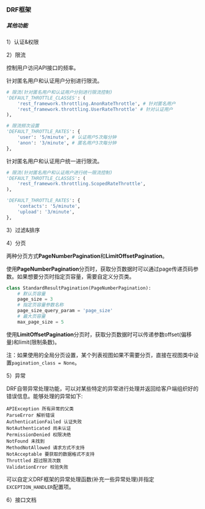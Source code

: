 ### DRF框架

##### 其他功能

1）认证&权限

2）限流

控制用户访问API接口的频率。

针对匿名用户和认证用户分别进行限流。

```python
# 限流(针对匿名用户和认证用户分别进行限流控制)
'DEFAULT_THROTTLE_CLASSES': (
    'rest_framework.throttling.AnonRateThrottle', # 针对匿名用户
    'rest_framework.throttling.UserRateThrottle' # 针对认证用户
),

# 限流频次设置
'DEFAULT_THROTTLE_RATES': {
    'user': '5/minute', # 认证用户5次每分钟
	'anon': '3/minute', # 匿名用户3次每分钟
},
```

针对匿名用户和认证用户统一进行限流。

```python
# 限流(针对匿名用户和认证用户进行统一限流控制)
'DEFAULT_THROTTLE_CLASSES': (
	'rest_framework.throttling.ScopedRateThrottle',
),

'DEFAULT_THROTTLE_RATES': {
    'contacts': '5/minute', 
    'upload': '3/minute',
},
```

3）过滤&排序

4）分页

两种分页方式**PageNumberPagination**和**LimitOffsetPagination**。

使用**PageNumberPagination**分页时，获取分页数据时可以通过page传递页码参数。如果想要分页时指定页容量，需要自定义分页类。

```python
class StandardResultPagination(PageNumberPagination):
	# 默认页容量
	page_size = 3
	# 指定页容量参数名称
	page_size_query_param = 'page_size'
	# 最大页容量
	max_page_size = 5
```

使用**LimitOffsetPagination**分页时，获取分页数据时可以传递参数offset(偏移量)和limit(限制条数)。

注：如果使用的全局分页设置，某个列表视图如果不需要分页，直接在视图类中设置`pagination_class = None`。

5）异常

DRF自带异常处理功能，可以对某些特定的异常进行处理并返回给客户端组织好的错误信息。能够处理的异常如下:

```http
APIException 所有异常的父类
ParseError 解析错误
AuthenticationFailed 认证失败
NotAuthenticated 尚未认证
PermissionDenied 权限决绝
NotFound 未找到
MethodNotAllowed 请求方式不支持
NotAcceptable 要获取的数据格式不支持
Throttled 超过限流次数
ValidationError 校验失败
```

可以自定义DRF框架的异常处理函数(补充一些异常处理)并指定`EXCEPTION_HANDLER`配置项。

6）接口文档
